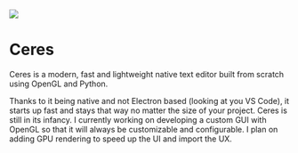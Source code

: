 # <img src="https://github.com/valence-dev/.github/blob/main/Profile%20Banner.png" />

# Ceres
Ceres is a modern, fast and lightweight native text editor built from scratch using OpenGL and Python. 

Thanks to it being native and not Electron based (looking at you VS Code), it starts up fast and stays that way no matter the size of your project. Ceres is still in its infancy. I currently working on developing a custom GUI with OpenGL so that it will always be customizable and configurable. I plan on adding GPU rendering to speed up the UI and import the UX. 
